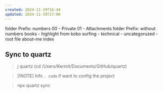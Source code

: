 ```yaml
---
created: 2024-11-19T16:44
updated: 2024-11-19T17:06
---
```

folder Prefix: numbers
00 - Private 
01 - Attachments
folder Prefix: without numbers
books -  highlight from kobo
surfing - 
technical -
uncategoruzed -
root file
about-me
index


## Sync to quartz

>  j quartz (cd /Users/Kermit/Documents/GitHub/quartz)

> [!NOTE] Info
> `. code` if want to config the project

> npx quartz sync


